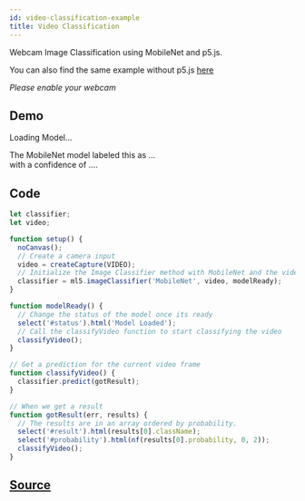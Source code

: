 ```yaml
---
id: video-classification-example
title: Video Classification
---
```


Webcam Image Classification using MobileNet and p5.js.

You can also find the same example without p5.js [here](https://github.com/ml5js/ml5-examples/tree/master/javascript/ImageClassification_Video)

*Please enable your webcam*

## Demo

<div class="example">
  <div id="videoContainer"></div>
  <p id='status'>Loading Model...</p>
  <p>
      The MobileNet model labeled this as <span id="result">...</span>
    <br/>with a confidence of <span id="probability">...</span>.
  </p>
  </p>
</div>

<script src="assets/scripts/example-video-classification.js"></script>

## Code

```javascript
let classifier;
let video;

function setup() {
  noCanvas();
  // Create a camera input
  video = createCapture(VIDEO);
  // Initialize the Image Classifier method with MobileNet and the video as the second argument
  classifier = ml5.imageClassifier('MobileNet', video, modelReady);  
}

function modelReady() {
  // Change the status of the model once its ready
  select('#status').html('Model Loaded');
  // Call the classifyVideo function to start classifying the video
  classifyVideo();
}

// Get a prediction for the current video frame
function classifyVideo() {
  classifier.predict(gotResult);
}

// When we get a result
function gotResult(err, results) {
  // The results are in an array ordered by probability.
  select('#result').html(results[0].className);
  select('#probability').html(nf(results[0].probability, 0, 2));
  classifyVideo();
}

```

## [Source](https://github.com/ml5js/ml5-examples/tree/master/p5js/ImageClassification_Video)
